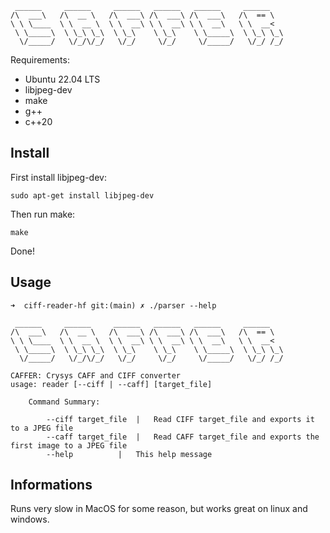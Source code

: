 	 ______     ______     ______   ______   ______     ______
	/\  ___\   /\  __ \   /\  ___\ /\  ___\ /\  ___\   /\  == \
	\ \ \____  \ \  __ \  \ \  __\ \ \  __\ \ \  __\   \ \  __<
	 \ \_____\  \ \_\ \_\  \ \_\    \ \_\    \ \_____\  \ \_\ \_\
	  \/_____/   \/_/\/_/   \/_/     \/_/     \/_____/   \/_/ /_/
	  



Requirements:
 - Ubuntu 22.04 LTS
 - libjpeg-dev
 - make
 - g++
 - c++20

## Install

First install libjpeg-dev:
```
sudo apt-get install libjpeg-dev
```

Then run make:
```
make
```

Done!

## Usage

    ➜  ciff-reader-hf git:(main) ✗ ./parser --help
    
     ______     ______     ______   ______   ______     ______
    /\  ___\   /\  __ \   /\  ___\ /\  ___\ /\  ___\   /\  == \
    \ \ \____  \ \  __ \  \ \  __\ \ \  __\ \ \  __\   \ \  __<
     \ \_____\  \ \_\ \_\  \ \_\    \ \_\    \ \_____\  \ \_\ \_\
      \/_____/   \/_/\/_/   \/_/     \/_/     \/_____/   \/_/ /_/
    
    CAFFER: Crysys CAFF and CIFF converter
    usage: reader [--ciff | --caff] [target_file]
    
        Command Summary:
    
            --ciff target_file 	|	Read CIFF target_file and exports it to a JPEG file
            --caff target_file 	|	Read CAFF target_file and exports the first image to a JPEG file
            --help 			|	This help message

## Informations

Runs very slow in MacOS for some reason, but works great on linux and windows.